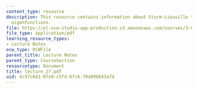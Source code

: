 ```yaml
---
content_type: resource
description: This resource contains information about Sturm-Liouville theory, orthogonal
  eigenfunctions.
file: https://ol-ocw-studio-app-production.s3.amazonaws.com/courses/3-016-mathematics-for-materials-scientists-and-engineers-fall-2005/4c57c6d107a9c5fd6fc670a096643a7d_lecture_27.pdf
file_type: application/pdf
learning_resource_types:
- Lecture Notes
ocw_type: OCWFile
parent_title: Lecture Notes
parent_type: CourseSection
resourcetype: Document
title: lecture_27.pdf
uid: 4c57c6d1-07a9-c5fd-6fc6-70a096643a7d
---
```

